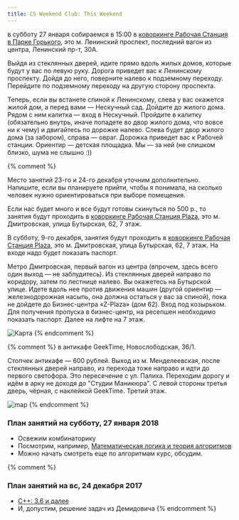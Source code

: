 ```yaml
---
title: CS Weekend Club: This Weekend
---
```

в субботу 27 января собираемся в 15:00 в [коворкинге Рабочая Станция в Парке Горького](http://coworkstation.ru/park), это м. Ленинский проспект, последний вагон из центра, Ленинский пр-т, 30А. 

Выйдя из стеклянных дверей, идите прямо вдоль жилых домов, которые будут у вас по левую руку. Дорога приведет вас к Ленинскому проспекту. Дойдя до него, поверните налево к подземному переходу. Перейдите по подземному переходу на другую сторону проспекта.

Теперь, если вы встанете спиной к Ленинскому, слева у вас окажется жилой дом, а перед вами — Нескучный сад. Дойдите до жилого дома. Рядом с ним калитка — вход в Нескучный. Пройдите в калитку (обязательно внутрь, иначе попадете во двор жилого дома, что вовсе ни к чему) и двигайтесь по дорожке налево. Слева будет двор жилого дома (за забором), справа — овраг. Дорожка приведет вас к Рабочей станции. Ориентир — детская площадка. Мы — за ней (не слишком близко, шума не слышно :))

{% comment %} 

Место занятий 23-го и 24-го декабря уточним дополнительно. Напишите, если вы планируете прийти, чтобы я понимала, на сколько человек нужно ориентироваться при выборе помещения. 

Если нас будет много и все будут готовы скинуться по 500 р., то занятия будут проходить в [коворкинге Рабочая Станция Plaza](http://coworkstation.ru/plaza), это м. Дмитровская, улица Бутырская, 62, 7 этаж.

В субботу, 9-го декабря, занятия будут проходить в [коворкинге Рабочая Станция Plaza](http://coworkstation.ru/plaza), это м. Дмитровская, улица Бутырская, 62, 7 этаж. На входе надо будет показать паспорт.

Метро Дмитровская, первый вагон из центра (впрочем, здесь всего один выход — не заблудитесь). Из стеклянных дверей направо по коридору, затем по лестнице налево. Вы окажетесь на Бутырской улице. Идете вдоль нее против движения машин (другой ориентир — железнодорожная насыпь, она должна остаться у вас за спиной), пока не дойдете до Бизнес-центра «Z-Plaza» (дом 62). Вход под козырьком.
Для получения пропуска в бизнес-центр, на ресепшен необходимо показать паспорт.
Далее на лифте на 7 этаж.

![Карта](https://mariamyzz.github.io/csweekend/assets/map_coworking_station.png)
{% endcomment %}

{% comment %} 
в антикафе GeekTime, Новослободская, 36/1.  

Стопчек антикафе — 600 рублей.
Выход из м. Менделеевская, после стеклянных дверей направо, из перехода тоже направо и идти до первого светофора. Это пересечение с ул. Палиха. Переходим дорогу и идём в арку не доходя до "Студии Маникюра". С левой стороны третья дверь, чёрная, с наклейкой GeekTime. Третий этаж.

![map](https://pp.userapi.com/c622517/v622517522/4ccf2/HijHNyPsegI.jpg)
{% endcomment %}

### План занятий на субботу, 27 января 2018
- Освежим комбинаторику 
- Посмотрим, например, [Математическая логика и теория алгоритмов](http://lectoriy.mipt.ru/course/Maths-MathematicalLogic-14L#lectures)
- Можно начать смотреть еще по алгоритмам курс, обсудим. 

{% comment %} 
### План занятий на вс, 24 декабря 2017
- [С++: 3.6 и далее](https://stepik.org/course/7/syllabus)
- И, допустим, решение задач из Демидовича
{% endcomment %}
